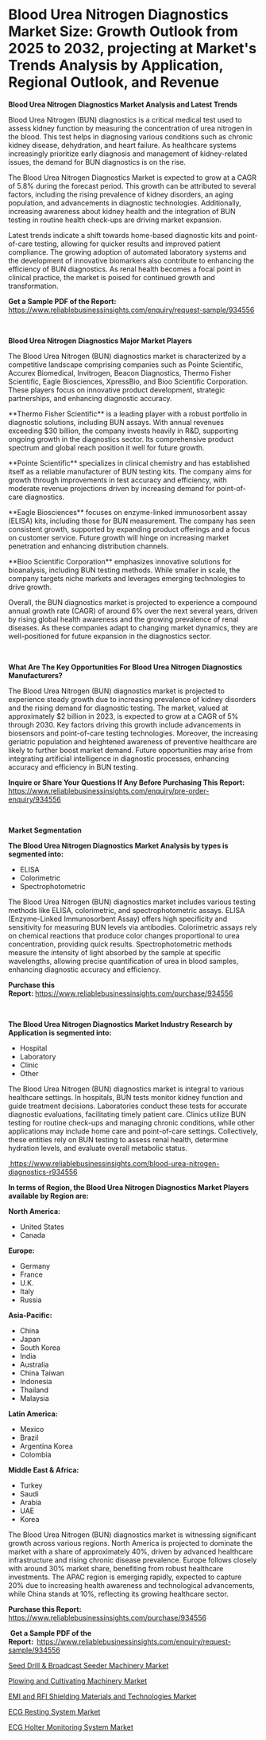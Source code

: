<p><h1>Blood Urea Nitrogen Diagnostics Market Size: Growth Outlook from 2025 to 2032, projecting at Market's Trends Analysis by Application, Regional Outlook, and Revenue</h1></p><p><strong>Blood Urea Nitrogen Diagnostics Market Analysis and Latest Trends</strong></p>
<p><p>Blood Urea Nitrogen (BUN) diagnostics is a critical medical test used to assess kidney function by measuring the concentration of urea nitrogen in the blood. This test helps in diagnosing various conditions such as chronic kidney disease, dehydration, and heart failure. As healthcare systems increasingly prioritize early diagnosis and management of kidney-related issues, the demand for BUN diagnostics is on the rise.</p><p>The Blood Urea Nitrogen Diagnostics Market is expected to grow at a CAGR of 5.8% during the forecast period. This growth can be attributed to several factors, including the rising prevalence of kidney disorders, an aging population, and advancements in diagnostic technologies. Additionally, increasing awareness about kidney health and the integration of BUN testing in routine health check-ups are driving market expansion. </p><p>Latest trends indicate a shift towards home-based diagnostic kits and point-of-care testing, allowing for quicker results and improved patient compliance. The growing adoption of automated laboratory systems and the development of innovative biomarkers also contribute to enhancing the efficiency of BUN diagnostics. As renal health becomes a focal point in clinical practice, the market is poised for continued growth and transformation.</p></p>
<p><strong>Get a Sample PDF of the Report:&nbsp;</strong> <a href="https://www.reliablebusinessinsights.com/enquiry/request-sample/934556?utm_campaign=1121&utm_medium=2&utm_source=Github&utm_content=ia&utm_term=07032025&utm_id=blood-urea-nitrogen-diagnostics">https://www.reliablebusinessinsights.com/enquiry/request-sample/934556</a></p>
<p>&nbsp;</p>
<p><strong>Blood Urea Nitrogen Diagnostics Major Market Players</strong></p>
<p><p>The Blood Urea Nitrogen (BUN) diagnostics market is characterized by a competitive landscape comprising companies such as Pointe Scientific, Accurex Biomedical, Invitrogen, Beacon Diagnostics, Thermo Fisher Scientific, Eagle Biosciences, XpressBio, and Bioo Scientific Corporation. These players focus on innovative product development, strategic partnerships, and enhancing diagnostic accuracy.</p><p>**Thermo Fisher Scientific** is a leading player with a robust portfolio in diagnostic solutions, including BUN assays. With annual revenues exceeding $30 billion, the company invests heavily in R&D, supporting ongoing growth in the diagnostics sector. Its comprehensive product spectrum and global reach position it well for future growth.</p><p>**Pointe Scientific** specializes in clinical chemistry and has established itself as a reliable manufacturer of BUN testing kits. The company aims for growth through improvements in test accuracy and efficiency, with moderate revenue projections driven by increasing demand for point-of-care diagnostics.</p><p>**Eagle Biosciences** focuses on enzyme-linked immunosorbent assay (ELISA) kits, including those for BUN measurement. The company has seen consistent growth, supported by expanding product offerings and a focus on customer service. Future growth will hinge on increasing market penetration and enhancing distribution channels.</p><p>**Bioo Scientific Corporation** emphasizes innovative solutions for bioanalysis, including BUN testing methods. While smaller in scale, the company targets niche markets and leverages emerging technologies to drive growth. </p><p>Overall, the BUN diagnostics market is projected to experience a compound annual growth rate (CAGR) of around 6% over the next several years, driven by rising global health awareness and the growing prevalence of renal diseases. As these companies adapt to changing market dynamics, they are well-positioned for future expansion in the diagnostics sector.</p></p>
<p>&nbsp;</p>
<p><strong>What Are The Key Opportunities For Blood Urea Nitrogen Diagnostics Manufacturers?</strong></p>
<p><p>The Blood Urea Nitrogen (BUN) diagnostics market is projected to experience steady growth due to increasing prevalence of kidney disorders and the rising demand for diagnostic testing. The market, valued at approximately $2 billion in 2023, is expected to grow at a CAGR of 5% through 2030. Key factors driving this growth include advancements in biosensors and point-of-care testing technologies. Moreover, the increasing geriatric population and heightened awareness of preventive healthcare are likely to further boost market demand. Future opportunities may arise from integrating artificial intelligence in diagnostic processes, enhancing accuracy and efficiency in BUN testing.</p></p>
<p><strong>Inquire or Share Your Questions If Any Before Purchasing This Report:</strong> <a href="https://www.reliablebusinessinsights.com/enquiry/pre-order-enquiry/934556?utm_campaign=1121&utm_medium=2&utm_source=Github&utm_content=ia&utm_term=07032025&utm_id=blood-urea-nitrogen-diagnostics">https://www.reliablebusinessinsights.com/enquiry/pre-order-enquiry/934556</a></p>
<p>&nbsp;</p>
<p><strong>Market Segmentation</strong></p>
<p><strong>The Blood Urea Nitrogen Diagnostics Market Analysis by types is segmented into:</strong></p>
<p><ul><li>ELISA</li><li>Colorimetric</li><li>Spectrophotometric</li></ul></p>
<p><p>The Blood Urea Nitrogen (BUN) diagnostics market includes various testing methods like ELISA, colorimetric, and spectrophotometric assays. ELISA (Enzyme-Linked Immunosorbent Assay) offers high specificity and sensitivity for measuring BUN levels via antibodies. Colorimetric assays rely on chemical reactions that produce color changes proportional to urea concentration, providing quick results. Spectrophotometric methods measure the intensity of light absorbed by the sample at specific wavelengths, allowing precise quantification of urea in blood samples, enhancing diagnostic accuracy and efficiency.</p></p>
<p><strong>Purchase this Report:&nbsp;</strong><a href="https://www.reliablebusinessinsights.com/purchase/934556?utm_campaign=1121&utm_medium=2&utm_source=Github&utm_content=ia&utm_term=07032025&utm_id=blood-urea-nitrogen-diagnostics">https://www.reliablebusinessinsights.com/purchase/934556</a></p>
<p>&nbsp;</p>
<p><strong>The Blood Urea Nitrogen Diagnostics Market Industry Research by Application is segmented into:</strong></p>
<p><ul><li>Hospital</li><li>Laboratory</li><li>Clinic</li><li>Other</li></ul></p>
<p><p>The Blood Urea Nitrogen (BUN) diagnostics market is integral to various healthcare settings. In hospitals, BUN tests monitor kidney function and guide treatment decisions. Laboratories conduct these tests for accurate diagnostic evaluations, facilitating timely patient care. Clinics utilize BUN testing for routine check-ups and managing chronic conditions, while other applications may include home care and point-of-care settings. Collectively, these entities rely on BUN testing to assess renal health, determine hydration levels, and evaluate overall metabolic status.</p></p>
<p><a href="https://www.reliablebusinessinsights.com/blood-urea-nitrogen-diagnostics-r934556?utm_campaign=1121&utm_medium=2&utm_source=Github&utm_content=ia&utm_term=07032025&utm_id=blood-urea-nitrogen-diagnostics">&nbsp;https://www.reliablebusinessinsights.com/blood-urea-nitrogen-diagnostics-r934556</a></p>
<p><strong>In terms of Region, the Blood Urea Nitrogen Diagnostics Market Players available by Region are:</strong></p>
<p>
    <p> <strong> North America: </strong>
        <ul>
            <li>United States</li>
            <li>Canada</li>
        </ul>
        </p> 
    <p> <strong> Europe: </strong>
        <ul>
            <li>Germany</li>
            <li>France</li>
            <li>U.K.</li>
            <li>Italy</li>
            <li>Russia</li>
        </ul>
        </p> 
    <p> <strong> Asia-Pacific: </strong>
        <ul>
            <li>China</li>
            <li>Japan</li>
            <li>South Korea</li>
            <li>India</li>
            <li>Australia</li>
            <li>China Taiwan</li>
            <li>Indonesia</li>
            <li>Thailand</li>
            <li>Malaysia</li>
        </ul>
        </p> 
    <p> <strong> Latin America: </strong>
        <ul>
            <li>Mexico</li>
            <li>Brazil</li>
            <li>Argentina Korea</li>
            <li>Colombia</li>
        </ul>
        </p> 
    <p> <strong> Middle East & Africa: </strong>
        <ul>
            <li>Turkey</li>
            <li>Saudi</li>
            <li>Arabia</li>
            <li>UAE</li>
            <li>Korea</li>
        </ul>
    </p>
    </p>
<p><p>The Blood Urea Nitrogen (BUN) diagnostics market is witnessing significant growth across various regions. North America is projected to dominate the market with a share of approximately 40%, driven by advanced healthcare infrastructure and rising chronic disease prevalence. Europe follows closely with around 30% market share, benefiting from robust healthcare investments. The APAC region is emerging rapidly, expected to capture 20% due to increasing health awareness and technological advancements, while China stands at 10%, reflecting its growing healthcare sector.</p></p>
<p><strong>Purchase this Report: </strong><a href="https://www.reliablebusinessinsights.com/purchase/934556?utm_campaign=1121&utm_medium=2&utm_source=Github&utm_content=ia&utm_term=07032025&utm_id=blood-urea-nitrogen-diagnostics">https://www.reliablebusinessinsights.com/purchase/934556</a></p>
<p>&nbsp;<strong>Get a Sample PDF of the Report:&nbsp;&nbsp;</strong><a href="https://www.reliablebusinessinsights.com/enquiry/request-sample/934556?utm_campaign=1121&utm_medium=2&utm_source=Github&utm_content=ia&utm_term=07032025&utm_id=blood-urea-nitrogen-diagnostics">https://www.reliablebusinessinsights.com/enquiry/request-sample/934556</a></p>
<p><strong></strong></p>
<p><p><a href="https://github.com/signallaikun/Market-Research-Report-List-1/blob/main/seed-drill-broadcast-seeder-machinery-market.md?utm_campaign=1121&utm_medium=2&utm_source=Github&utm_content=ia&utm_term=07032025&utm_id=blood-urea-nitrogen-diagnostics">Seed Drill & Broadcast Seeder Machinery Market</a></p><p><a href="https://github.com/voetzeszuh/Market-Research-Report-List-1/blob/main/plowing-and-cultivating-machinery-market.md?utm_campaign=1121&utm_medium=2&utm_source=Github&utm_content=ia&utm_term=07032025&utm_id=blood-urea-nitrogen-diagnostics">Plowing and Cultivating Machinery Market</a></p><p><a href="https://github.com/celpabembes/Market-Research-Report-List-1/blob/main/emi-and-rfi-shielding-materials-and-technologies-market.md?utm_campaign=1121&utm_medium=2&utm_source=Github&utm_content=ia&utm_term=07032025&utm_id=blood-urea-nitrogen-diagnostics">EMI and RFI Shielding Materials and Technologies Market</a></p><p><a href="https://github.com/gunbybeahmg1/Market-Research-Report-List-1/blob/main/ecg-resting-system-market.md?utm_campaign=1121&utm_medium=2&utm_source=Github&utm_content=ia&utm_term=07032025&utm_id=blood-urea-nitrogen-diagnostics">ECG Resting System Market</a></p><p><a href="https://github.com/mateyappiazo/Market-Research-Report-List-1/blob/main/ecg-holter-monitoring-system-market.md?utm_campaign=1121&utm_medium=2&utm_source=Github&utm_content=ia&utm_term=07032025&utm_id=blood-urea-nitrogen-diagnostics">ECG Holter Monitoring System Market</a></p></p>
